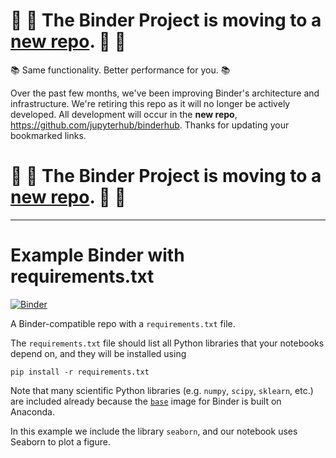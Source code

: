 # :dash: :dash: **The Binder Project is moving to a [new repo](https://github.com/jupyterhub/binderhub).** :dash: :dash:


:books: Same functionality. Better performance for you. :books:

Over the past few months, we've been improving Binder's architecture and infrastructure. We're retiring this repo as
it will no longer be actively developed. All development will occur in the **new repo**, https://github.com/jupyterhub/binderhub.
Thanks for updating your bookmarked links.

# :dash: :dash: **The Binder Project is moving to a [new repo](https://github.com/jupyterhub/binderhub).** :dash: :dash:

---

# Example Binder with requirements.txt

[![Binder](http://mybinder.org/badge.svg)](http://mybinder.org/repo/binder-project/example-requirements)

A Binder-compatible repo with a `requirements.txt` file.

The `requirements.txt` file should list all Python libraries that your notebooks depend on, and they will be installed using

```
pip install -r requirements.txt
```

Note that many scientific Python libraries (e.g. `numpy`, `scipy`, `sklearn`, etc.) are included already because the [`base`](https://github.com/binder-project/binder-build-core/blob/master/images/base/Dockerfile) image for Binder is built on Anaconda.

In this example we include the library `seaborn`, and our notebook uses Seaborn to plot a figure.
